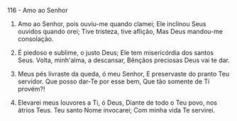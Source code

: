 116 - Amo ao Senhor

1. Amo ao Senhor, pois ouviu-me quando clamei;
   Ele inclinou Seus ouvidos quando orei;
   Tive tristeza, tive aflição,
   Mas Deus mandou-me consolação.

2. É piedoso e sublime, o justo Deus;
   Ele tem misericórdia dos santos Seus.
   Volta, minh'alma, a descansar,
   Bênçãos preciosas Deus vai te dar.

3. Meus pés livraste da queda, ó meu Senhor,
   E preservaste do pranto Teu servidor.
   Que posso dar-Te por esse bem,
   Que tão somente de Ti provém?!

4. Elevarei meus louvores a Ti, ó Deus,
   Diante de todo o Teu povo, nos átrios Teus.
   Teu santo Nome invocarei;
   Com minha vida Te servirei.
